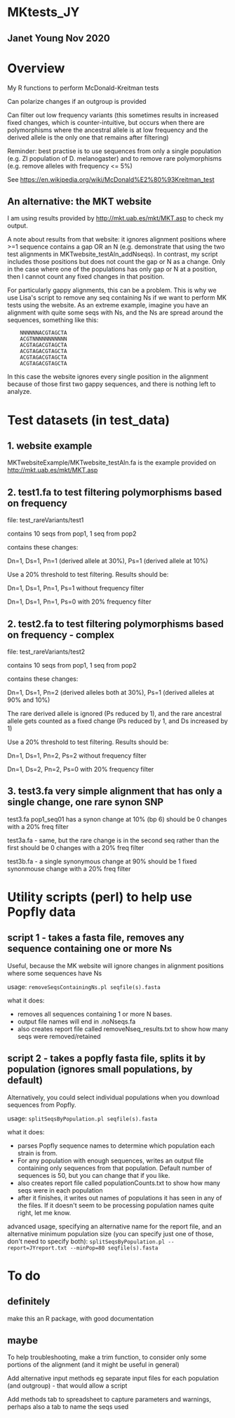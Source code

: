 # MKtests_JY

## Janet Young Nov 2020

# Overview
My R functions to perform McDonald-Kreitman tests

Can polarize changes if an outgroup is provided

Can filter out low frequency variants (this sometimes results in increased fixed changes, which is counter-intuitive, but occurs when there are polymorphisms where the ancestral allele is at low frequency and the derived allele is the only one that remains after filtering)

Reminder:  best practise is to use sequences from only a single population (e.g. ZI population of D. melanogaster) and to remove rare polymorphisms (e.g. remove alleles with frequency <= 5%)

See https://en.wikipedia.org/wiki/McDonald%E2%80%93Kreitman_test

## An alternative: the MKT website

I am using results provided by http://mkt.uab.es/mkt/MKT.asp to check my output. 

A note about results from that website: it ignores alignment positions where >=1 sequence contains a gap OR an N (e.g. demonstrate that using the two test alignments in MKTwebsite_testAln_addNseqs).  In contrast, my script includes those positions but does not count the gap or N as a change.  Only in the case where one of the populations has only gap or N at a position, then I cannot count any fixed changes in that position.

For particularly gappy alignments, this can be a problem. This is why we use Lisa's script to remove any seq containing Ns if we want to perform MK tests using the website.  As an extreme example, imagine you have an alignment with quite some seqs with Ns, and the Ns are spread around the sequences, something like this:
```
    NNNNNNACGTAGCTA
    ACGTNNNNNNNNNNN
    ACGTAGACGTAGCTA
    ACGTAGACGTAGCTA
    ACGTAGACGTAGCTA
    ACGTAGACGTAGCTA
```

In this case the website ignores every single position in the alignment because of those first two gappy sequences, and there is nothing left to analyze.  


# Test datasets (in test_data)

## 1. website example
MKTwebsiteExample/MKTwebsite_testAln.fa
is the example provided on http://mkt.uab.es/mkt/MKT.asp 

## 2. test1.fa to test filtering polymorphisms based on frequency

file: test_rareVariants/test1

contains 10 seqs from pop1, 1 seq from pop2

contains these changes: 

Dn=1, Ds=1, Pn=1 (derived allele at 30%), Ps=1 (derived allele at 10%)

Use a 20% threshold to test filtering. Results should be:

Dn=1, Ds=1, Pn=1, Ps=1   without frequency filter

Dn=1, Ds=1, Pn=1, Ps=0   with 20% frequency filter


## 2. test2.fa to test filtering polymorphisms based on frequency - complex

file: test_rareVariants/test2

contains 10 seqs from pop1, 1 seq from pop2

contains these changes: 

Dn=1, Ds=1, Pn=2 (derived alleles both at 30%), Ps=1 (derived alleles at 90% and 10%)

The rare derived allele is ignored (Ps reduced by 1), and the rare ancestral allele gets counted as a fixed change (Ps reduced by 1, and Ds increased by 1)

Use a 20% threshold to test filtering. Results should be:

Dn=1, Ds=1,  Pn=2,  Ps=2   without frequency filter

Dn=1, Ds=2,  Pn=2,  Ps=0   with 20% frequency filter


## 3. test3.fa very simple alignment that has only a single change, one rare synon SNP

test3.fa
pop1_seq01 has a synon change at 10% (bp 6)
should be 0 changes with a 20% freq filter

test3a.fa - same, but the rare change is in the second seq rather than the first
should be 0 changes with a 20% freq filter

test3b.fa - a single synonymous change at 90%
should be 1 fixed synonmouse change with a 20% freq filter


# Utility scripts (perl) to help use Popfly data

## script 1 - takes a fasta file, removes any sequence containing one or more Ns

Useful, because the MK website will ignore changes in alignment positions where some sequences have Ns

usage: 
`removeSeqsContainingNs.pl seqfile(s).fasta`

what it does:
- removes all sequences containing 1 or more N bases. 
- output file names will end in .noNseqs.fa
- also creates report file called removeNseq_results.txt to show how many seqs were removed/retained


## script 2 - takes a popfly fasta file, splits it by population (ignores small populations, by default)

Alternatively, you could select individual populations when you download sequences from Popfly.

usage: 
`splitSeqsByPopulation.pl seqfile(s).fasta`

what it does:
- parses Popfly sequence names to determine which population each strain is from. 
- For any population with enough sequences, writes an output file containing only sequences from that population.  Default number of sequences is 50, but you can change that if you like.
- also creates report file called populationCounts.txt to show how many seqs were in each population
- after it finishes, it writes out names of populations it has seen in any of the files. If it doesn't seem to be processing population names quite right, let me know.
    
advanced usage, specifying an alternative name for the report file, and an alternative minimum population size (you can specify just one of those, don't need to specify both):
`splitSeqsByPopulation.pl --report=JYreport.txt --minPop=80 seqfile(s).fasta`


# To do

## definitely

make this an R package, with good documentation

## maybe

To help troubleshooting, make a trim function, to consider only some portions of the alignment (and it might be useful in general)

Add alternative input methods eg separate input files for each population (and outgroup) - that would allow a script

Add methods tab to spreadsheet to capture parameters and warnings, perhaps also a tab to name the seqs used
